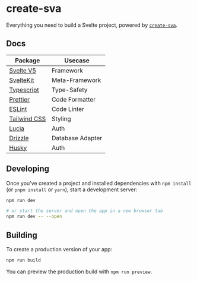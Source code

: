 # create-sva

Everything you need to build a Svelte project, powered by [`create-sva`](https://github.com/olliejt/create-sva).

## Docs

| Package                                       | Usecase          |
| --------------------------------------------- | ---------------- |
| [Svelte V5](https://svelte.dev/)              | Framework        |
| [SvelteKit](https://kit.svelte.dev/)          | Meta-Framework   |
| [Typescript](https://www.typescriptlang.org/) | Type-Safety      |
| [Prettier](https://prettier.io/)              | Code Formatter   |
| [ESLint](https://eslint.org/)                 | Code Linter      |
| [Tailwind CSS](https://tailwindcss.com)       | Styling          |
| [Lucia](https://lucia-auth.com/)              | Auth             |
| [Drizzle](https://orm.drizzle.team/)          | Database Adapter |
| [Husky](https://typicode.github.io/husky/)    | Auth             |

## Developing

Once you've created a project and installed dependencies with `npm install` (or `pnpm install` or `yarn`), start a development server:

```bash
npm run dev

# or start the server and open the app in a new browser tab
npm run dev -- --open
```

## Building

To create a production version of your app:

```bash
npm run build
```

You can preview the production build with `npm run preview`.
